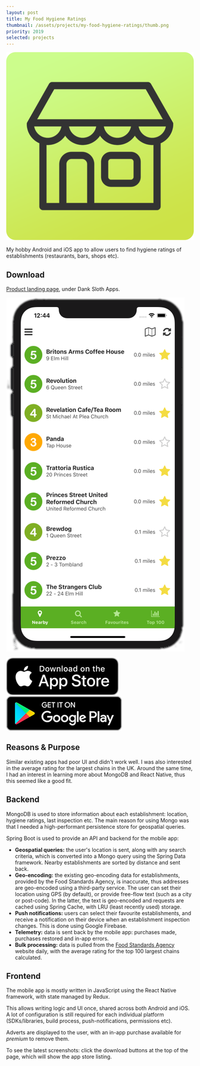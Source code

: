 ```yaml
---
layout: post
title: My Food Hygiene Ratings
thumbnail: /assets/projects/my-food-hygiene-ratings/thumb.png
priority: 2019
selected: projects
---
```


<a href="/assets/projects/my-food-hygiene-ratings/thumb.png">
    <img alt="App icon" src="/assets/projects/my-food-hygiene-ratings/thumb.png" class="post-thumb" />
</a>

My hobby Android and iOS app to allow users to find hygiene ratings of establishments (restaurants, bars, shops etc).

## Download
<p>
  <a href="https://danksloth.com/apps/myfoodhygieneratings/">Product landing page</a>, under Dank Sloth Apps.
</p>

<p class="center">
  <img src="/assets/projects/my-food-hygiene-ratings/app.png" />
</p>

<p class="center">
    <a href="https://apps.apple.com/us/app/my-food-hygiene-ratings/id1455030045?ls=1">
        <img alt="Download on Apple Store" src="/assets/icons/apple-store-badge.png" class="app-store-badge" />
    </a>
    <a href="https://play.google.com/store/apps/details?id=com.danksloth.food.hygiene.ratings">
        <img alt="Download on Apple Store" src="/assets/icons/google-play-badge.png" class="app-store-badge" />
    </a>
</p>

## Reasons & Purpose
Similar existing apps had poor UI and didn't work well. I was also interested in the average rating for the
largest chains in the UK. Around the same time, I had an interest in learning more about MongoDB and React Native, thus
this seemed like a good fit.

## Backend
MongoDB is used to store information about each establishment: location, hygiene ratings, last inspection etc. The
main reason for using Mongo was that I needed a high-performant persistence store for geospatial queries.

Spring Boot is used to provide an API and backend for the mobile app:
- __Geospatial queries:__ the user's location is sent, along with any search criteria, which is converted into a Mongo
  query using the Spring Data framework. Nearby establishments are sorted by distance and sent back.
- __Geo-encoding:__ the existing geo-encoding data for establishments, provided by the Food Standards Agency, is
  inaccurate, thus addresses are geo-encoded using a third-party service. The user can set their location using
  GPS (by default), or provide free-flow text (such as a city or post-code). In the latter, the text is geo-encoded and
  requests are cached using Spring Cache, with LRU (least recently used) storage.
- __Push notifications:__ users can select their favourite establishments, and receive a notification on their device
  when an establishment inspection changes. This is done using Google Firebase.
- __Telemetry:__ data is sent back by the mobile app: purchases made, purchases restored and in-app errors.
- __Bulk processing:__ data is pulled from the [Food Standards Agency](https://www.food.gov.uk) website daily, with the
average rating for the top 100 largest chains calculated.

## Frontend
The mobile app is mostly written in JavaScript using the React Native framework, with state managed by Redux.

This allows writing logic and UI once, shared across both Android and iOS. A lot
of configuration is still required for each individual platform (SDKs/libraries,
build process, push-notifications, permissions etc).

Adverts are displayed to the user, with an in-app purchase available for _premium_ to remove them.

To see the latest screenshots: click the download buttons at the top of the page, which will show the app store listing.
